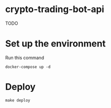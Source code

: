 # crypto-trading-bot-api

TODO

# Set up the environment

Run this command

```
docker-compose up -d
```
# Deploy

    make deploy
